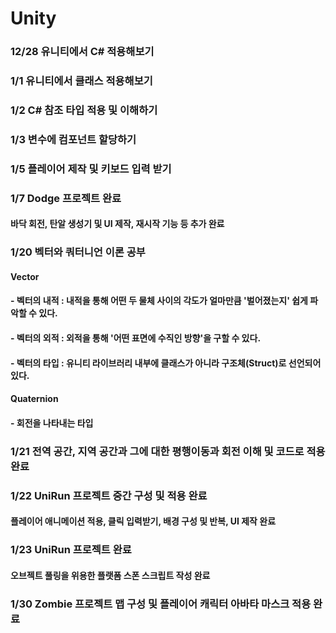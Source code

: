# Unity

### 12/28 유니티에서 C# 적용해보기
### 1/1 유니티에서 클래스 적용해보기
### 1/2 C# 참조 타입 적용 및 이해하기
### 1/3 변수에 컴포넌트 할당하기
### 1/5 플레이어 제작 및 키보드 입력 받기
### 1/7 Dodge 프로젝트 완료
####  바닥 회전, 탄알 생성기 및 UI 제작, 재시작 기능 등 추가 완료
### 1/20 벡터와 쿼터니언 이론 공부
####  Vector
####   - 벡터의 내적 : 내적을 통해 어떤 두 물체 사이의 각도가 얼마만큼 '벌어졌는지' 쉽게 파악할 수 있다.
####   - 벡터의 외적 : 외적을 통해 '어떤 표면에 수직인 방향'을 구할 수 있다.
####   - 벡터의 타입 : 유니티 라이브러리 내부에 클래스가 아니라 구조체(Struct)로 선언되어 있다.
####  Quaternion
####   - 회전을 나타내는 타입
### 1/21 전역 공간, 지역 공간과 그에 대한 평행이동과 회전 이해 및 코드로 적용 완료
### 1/22 UniRun 프로젝트 중간 구성 및 적용 완료
####  플레이어 애니메이션 적용, 클릭 입력받기, 배경 구성 및 반복, UI 제작 완료
### 1/23 UniRun 프로젝트 완료
#### 오브젝트 풀링을 위용한 플랫폼 스폰 스크립트 작성 완료
### 1/30 Zombie 프로젝트 맵 구성 및 플레이어 캐릭터 아바타 마스크 적용 완료
